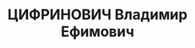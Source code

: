 ---
title: ЦИФРИНОВИЧ Владимир Ефимович
description: 'род. 1897, м. Журавка, Прилукский р-н, Черниговская обл., УССР, еврей,
  обр: начальное. Род занятий: Соликамский калийно-магниевый комбинат, директор, прож:
  г. Соликамск, Пермская обл.. Арест. 23.07.1937. Приговор: 14.01.1938, обв.: КР,
  повст., шп., терр., диверс. - ВМН, конфискация имущества. Реабилитация - Военная
  коллегия Верховного суда СССР, 20.07.1955'
---